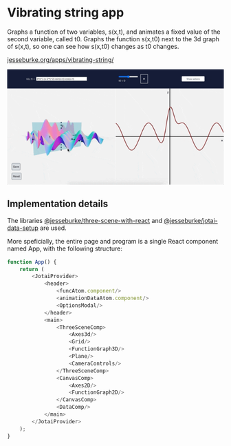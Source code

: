 # Vibrating string app

Graphs a function of two variables, s(x,t), and animates a fixed value
of the second variable, called t0. Graphs the function s(x,t0) next to
the 3d graph of s(x,t), so one can see how s(x,t0) changes as t0 changes.

[jesseburke.org/apps/vibrating-string/](https://jesseburke.org/apps/vibrating-string)

![title](assets/overview.gif)

## Implementation details

 The libraries
[@jesseburke/three-scene-with-react](https://github.com/jesseburke/three-scene-with-react)
and
[@jesseburke/jotai-data-setup](https://github.com/jesseburke/jotai-data-setup)
are used.

More speficially, the entire page and program is a single React component named App,
with the following structure:
```javascript
function App() {
    return (
        <JotaiProvider>
			<header>
				<funcAtom.component/>
				<animationDataAtom.component/>
				<OptionsModal/>
			</header>
			<main>
				<ThreeSceneComp>
					<Axes3d/>
					<Grid/>
					<FunctionGraph3D/>
					<Plane/>
					<CameraControls/>
				</ThreeSceneComp>
				<CanvasComp>
					<Axes2D/>
					<FunctionGraph2D/>
				</CanvasComp>
				<DataComp/>
			</main>
        </JotaiProvider>
    );
}
```
